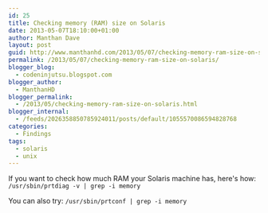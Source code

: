```yaml
---
id: 25
title: Checking memory (RAM) size on Solaris
date: 2013-05-07T18:10:00+01:00
author: Manthan Dave
layout: post
guid: http://www.manthanhd.com/2013/05/07/checking-memory-ram-size-on-solaris/
permalink: /2013/05/07/checking-memory-ram-size-on-solaris/
blogger_blog:
  - codeninjutsu.blogspot.com
blogger_author:
  - ManthanHD
blogger_permalink:
  - /2013/05/checking-memory-ram-size-on-solaris.html
blogger_internal:
  - /feeds/2026358850785924011/posts/default/1055570086594828768
categories:
  - Findings
tags:
  - solaris
  - unix
---
```

If you want to check how much RAM your Solaris machine has, here's how:
<code>/usr/sbin/prtdiag -v | grep -i memory</code>

You can also try:
<code>/usr/sbin/prtconf | grep -i memory</code>